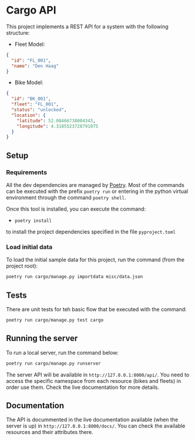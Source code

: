Cargo API
==

This project implements a REST API for a system with the following structure:

- Fleet Model:
```json
{
  "id": "FL_001",
  "name": "Den Haag"
}
```
- Bike Model:
```json
{
  "id": "BK_001",
  "fleet": "FL_001",
  "status": "unlocked",
  "location": {
    "latitude": 52.08466738004343,
    "longitude": 4.3185523728791075
  }
}
```

## Setup
### Requirements
All the dev dependencies are managed by [Poetry](https://python-poetry.org/). Most of the commands can be executed with the prefix `poetry run` or entering in the python virtual environment through the command `poetry shell`.


Once this tool is installed, you can execute the command:

- `poetry install`

to install the project dependencies specified in the file `pyproject.toml`

### Load initial data

To load the initial sample data for this project, run the command (from the project root):

```bash
poetry run cargo/manage.py importdata misc/data.json
```

## Tests

There are unit tests for teh basic flow that be executed with the command:

```bash
poetry run cargo/manage.py test cargo
```

## Running the server

To run a local server, run the command below:

```bash
poetry run cargo/manage.py runserver
```
The server API will be available in `http://127.0.0.1:8000/api/`. You need to access the specific namespace from each resource (bikes and fleets) in order use them. Check the live documentation for more details.

## Documentation

The API is docummented in the live documentation available (when the server is up) in `http://127.0.0.1:8000/docs/`. You can check the available resources and their attributes there.

